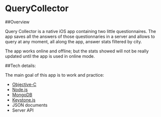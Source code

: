 # QueryCollector
##Overview

Query Collector is a native iOS app containing two little questionnaires. The app saves all the answers of those questionnaries in a server and allows to query at any moment, all along the app, answer stats filtered by city.

The app works online and offline; but the stats showed will not be really updated until the app is used in online mode.

##Tech details:

The main goal of this app is to work and practice:

* [Objective-C](https://developer.apple.com/library/content/documentation/General/Conceptual/DevPedia-CocoaCore/ObjectiveC.html)
* [Node.js](https://nodejs.org/) 
* [MongoDB](https://docs.mongodb.com/)
* [Keystone.js](http://keystonejs.com/)
* JSON documents
* Server API
